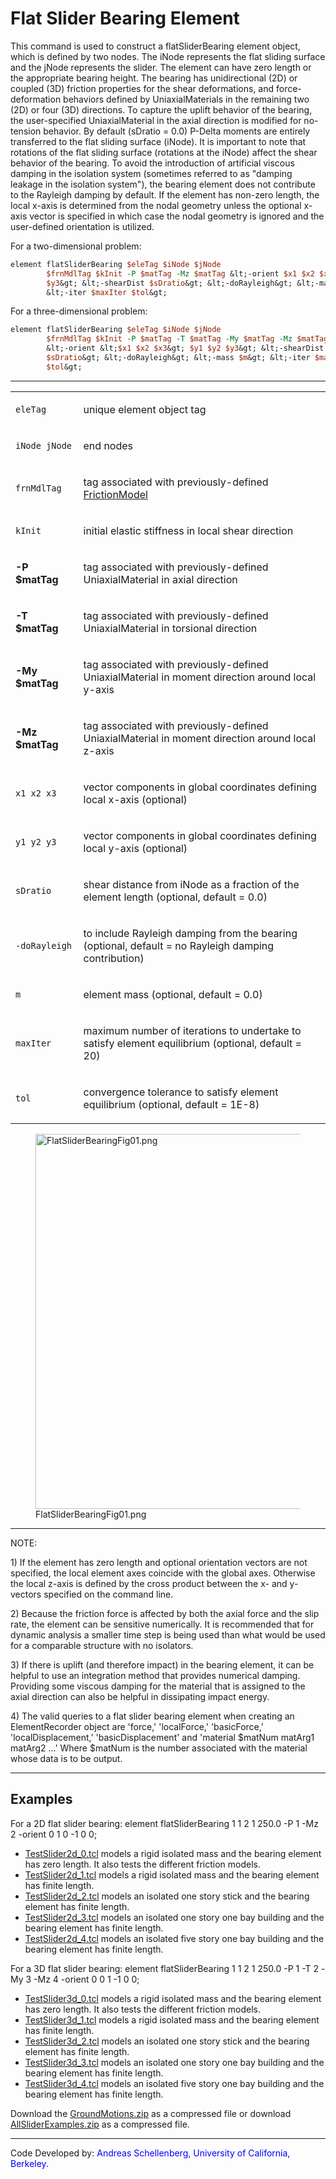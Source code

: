 # Flat Slider Bearing Element

<p>This command is used to construct a flatSliderBearing element object,
which is defined by two nodes. The iNode represents the flat sliding
surface and the jNode represents the slider. The element can have zero
length or the appropriate bearing height. The bearing has unidirectional
(2D) or coupled (3D) friction properties for the shear deformations, and
force-deformation behaviors defined by UniaxialMaterials in the
remaining two (2D) or four (3D) directions. To capture the uplift
behavior of the bearing, the user-specified UniaxialMaterial in the
axial direction is modified for no-tension behavior. By default (sDratio
= 0.0) P-Delta moments are entirely transferred to the flat sliding
surface (iNode). It is important to note that rotations of the flat
sliding surface (rotations at the iNode) affect the shear behavior of
the bearing. To avoid the introduction of artificial viscous damping in
the isolation system (sometimes referred to as "damping leakage in the
isolation system"), the bearing element does not contribute to the
Rayleigh damping by default. If the element has non-zero length, the
local x-axis is determined from the nodal geometry unless the optional
x-axis vector is specified in which case the nodal geometry is ignored
and the user-defined orientation is utilized.</p>
<p>For a two-dimensional problem:</p>

```tcl
element flatSliderBearing $eleTag $iNode $jNode
        $frnMdlTag $kInit -P $matTag -Mz $matTag &lt;-orient $x1 $x2 $x3 $y1 $y2
        $y3&gt; &lt;-shearDist $sDratio&gt; &lt;-doRayleigh&gt; &lt;-mass $m&gt;
        &lt;-iter $maxIter $tol&gt;
```

<p>For a three-dimensional problem:</p>

```tcl
element flatSliderBearing $eleTag $iNode $jNode
        $frnMdlTag $kInit -P $matTag -T $matTag -My $matTag -Mz $matTag
        &lt;-orient &lt;$x1 $x2 $x3&gt; $y1 $y2 $y3&gt; &lt;-shearDist
        $sDratio&gt; &lt;-doRayleigh&gt; &lt;-mass $m&gt; &lt;-iter $maxIter
        $tol&gt;
```

<hr />
<table>
<tbody>
<tr class="odd">
<td><code class="parameter-table-variable">eleTag</code></td>
<td><p>unique element object tag</p></td>
</tr>
<tr class="even">
<td><p><code class="parameter-table-variable">iNode jNode</code></p></td>
<td><p>end nodes</p></td>
</tr>
<tr class="odd">
<td><code class="parameter-table-variable">frnMdlTag</code></td>
<td><p>tag associated with previously-defined <a
href="http://opensees.berkeley.edu/wiki/index.php/FrictionModel_Command">FrictionModel</a></p></td>
</tr>
<tr class="even">
<td><code class="parameter-table-variable">kInit</code></td>
<td><p>initial elastic stiffness in local shear direction</p></td>
</tr>
<tr class="odd">
<td><p><strong>-P $matTag</strong></p></td>
<td><p>tag associated with previously-defined UniaxialMaterial in axial
direction</p></td>
</tr>
<tr class="even">
<td><p><strong>-T $matTag</strong></p></td>
<td><p>tag associated with previously-defined UniaxialMaterial in
torsional direction</p></td>
</tr>
<tr class="odd">
<td><p><strong>-My $matTag</strong></p></td>
<td><p>tag associated with previously-defined UniaxialMaterial in moment
direction around local y-axis</p></td>
</tr>
<tr class="even">
<td><p><strong>-Mz $matTag</strong></p></td>
<td><p>tag associated with previously-defined UniaxialMaterial in moment
direction around local z-axis</p></td>
</tr>
<tr class="odd">
<td><p><code class="parameter-table-variable">x1 x2 x3</code></p></td>
<td><p>vector components in global coordinates defining local x-axis
(optional)</p></td>
</tr>
<tr class="even">
<td><p><code class="parameter-table-variable">y1 y2 y3</code></p></td>
<td><p>vector components in global coordinates defining local y-axis
(optional)</p></td>
</tr>
<tr class="odd">
<td><code class="parameter-table-variable">sDratio</code></td>
<td><p>shear distance from iNode as a fraction of the element length
(optional, default = 0.0)</p></td>
</tr>
<tr class="even">
<td><p><code class="parameter-table-flag">-doRayleigh</code></p></td>
<td><p>to include Rayleigh damping from the bearing (optional, default =
no Rayleigh damping contribution)</p></td>
</tr>
<tr class="odd">
<td><code class="parameter-table-variable">m</code></td>
<td><p>element mass (optional, default = 0.0)</p></td>
</tr>
<tr class="even">
<td><code class="parameter-table-variable">maxIter</code></td>
<td><p>maximum number of iterations to undertake to satisfy element
equilibrium (optional, default = 20)</p></td>
</tr>
<tr class="odd">
<td><code class="parameter-table-variable">tol</code></td>
<td><p>convergence tolerance to satisfy element equilibrium (optional,
default = 1E-8)</p></td>
</tr>
</tbody>
</table>
<figure>
<img src="/OpenSeesRT/contrib/static/FlatSliderBearingFig01.png" title="FlatSliderBearingFig01.png"
width="600" alt="FlatSliderBearingFig01.png" />
<figcaption aria-hidden="true">FlatSliderBearingFig01.png</figcaption>
</figure>
<hr />
<p>NOTE:</p>
<p>1) If the element has zero length and optional orientation vectors
are not specified, the local element axes coincide with the global axes.
Otherwise the local z-axis is defined by the cross product between the
x- and y-vectors specified on the command line.</p>
<p>2) Because the friction force is affected by both the axial force and
the slip rate, the element can be sensitive numerically. It is
recommended that for dynamic analysis a smaller time step is being used
than what would be used for a comparable structure with no
isolators.</p>
<p>3) If there is uplift (and therefore impact) in the bearing element,
it can be helpful to use an integration method that provides numerical
damping. Providing some viscous damping for the material that is
assigned to the axial direction can also be helpful in dissipating
impact energy.</p>
<p>4) The valid queries to a flat slider bearing element when creating
an ElementRecorder object are 'force,' 'localForce,' 'basicForce,'
'localDisplacement,' 'basicDisplacement' and 'material $matNum matArg1
matArg2 ...' Where $matNum is the number associated with the material
whose data is to be output.</p>
<hr />

## Examples

<p>For a 2D flat slider bearing: element flatSliderBearing 1 1 2 1 250.0
-P 1 -Mz 2 -orient 0 1 0 -1 0 0;</p>
<ul>
<li><a href="TestSlider2d_0.tcl" title="wikilink">TestSlider2d_0.tcl</a>
models a rigid isolated mass and the bearing element has zero length. It
also tests the different friction models.</li>
<li><a href="TestSlider2d_1.tcl" title="wikilink">TestSlider2d_1.tcl</a>
models a rigid isolated mass and the bearing element has finite
length.</li>
<li><a href="TestSlider2d_2.tcl" title="wikilink">TestSlider2d_2.tcl</a>
models an isolated one story stick and the bearing element has finite
length.</li>
<li><a href="TestSlider2d_3.tcl" title="wikilink">TestSlider2d_3.tcl</a>
models an isolated one story one bay building and the bearing element
has finite length.</li>
<li><a href="TestSlider2d_4.tcl" title="wikilink">TestSlider2d_4.tcl</a>
models an isolated five story one bay building and the bearing element
has finite length.</li>
</ul>
<p>For a 3D flat slider bearing: element flatSliderBearing 1 1 2 1 250.0
-P 1 -T 2 -My 3 -Mz 4 -orient 0 0 1 -1 0 0;</p>
<ul>
<li><a href="TestSlider3d_0.tcl" title="wikilink">TestSlider3d_0.tcl</a>
models a rigid isolated mass and the bearing element has zero length. It
also tests the different friction models.</li>
<li><a href="TestSlider3d_1.tcl" title="wikilink">TestSlider3d_1.tcl</a>
models a rigid isolated mass and the bearing element has finite
length.</li>
<li><a href="TestSlider3d_2.tcl" title="wikilink">TestSlider3d_2.tcl</a>
models an isolated one story stick and the bearing element has finite
length.</li>
<li><a href="TestSlider3d_3.tcl" title="wikilink">TestSlider3d_3.tcl</a>
models an isolated one story one bay building and the bearing element
has finite length.</li>
<li><a href="TestSlider3d_4.tcl" title="wikilink">TestSlider3d_4.tcl</a>
models an isolated five story one bay building and the bearing element
has finite length.</li>
</ul>
<p>Download the <a href="Media:GroundMotions.zip"
title="wikilink">GroundMotions.zip</a> as a compressed file or download
<a href="Media:AllSliderExamples.zip"
title="wikilink">AllSliderExamples.zip</a> as a compressed file.</p>
<hr />
<p>Code Developed by: <span style="color:blue"> Andreas
Schellenberg, University of California, Berkeley. </span></p>
